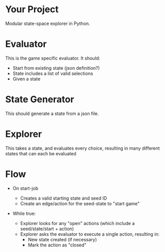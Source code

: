 # Your Project

Modular state-space explorer in Python.

# Evaluator

This is the game specific evaluator. It should:

- Start from existing state (json definition?)
- State includes a list of valid selections
- Given a state

# State Generator

This should generate a state from a json file.

# Explorer

This takes a state, and evaluates every choice, resulting in many different states that can each be evaluated

# Flow

- On start-job

  - Creates a valid starting state and seed ID
  - Create an edge/action for the seed-state to "start game"

- While true:
  - Explorer looks for any "open" actions (which include a seed/state/start + action)
  - Explorer asks the evaluator to execute a single action, resulting in:
    - New state created (if necessary)
    - Mark the action as "closed"
